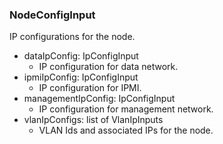 ### NodeConfigInput
IP configurations for the node.

- dataIpConfig: IpConfigInput
  - IP configuration for data network.
- ipmiIpConfig: IpConfigInput
  - IP configuration for IPMI.
- managementIpConfig: IpConfigInput
  - IP configuration for management network.
- vlanIpConfigs: list of VlanIpInputs
  - VLAN Ids and associated IPs for the node.
